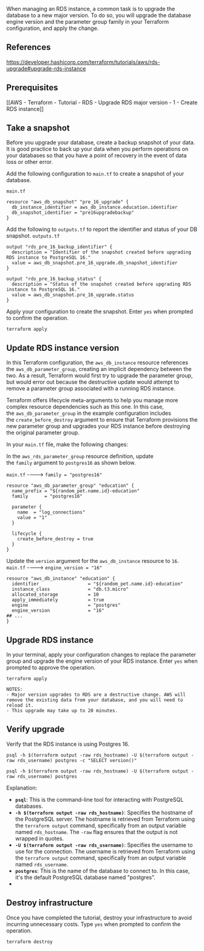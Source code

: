 
When managing an RDS instance, a common task is to upgrade the database to a new major version. To do so, you will upgrade the database engine version and the parameter group family in your Terraform configuration, and apply the change.
## References
https://developer.hashicorp.com/terraform/tutorials/aws/rds-upgrade#upgrade-rds-instance

## Prerequisites
[[AWS - Terraform - Tutorial - RDS - Upgrade RDS major version - 1 - Create RDS instance]]


## Take a snapshot

Before you upgrade your database, create a backup snapshot of your data. It is good practice to back up your data when you perform operations on your databases so that you have a point of recovery in the event of data loss or other error.

Add the following configuration to `main.tf` to create a snapshot of your database.

`main.tf`
```
resource "aws_db_snapshot" "pre_16_upgrade" {
  db_instance_identifier = aws_db_instance.education.identifier
  db_snapshot_identifier = "pre16upgradebackup"
}
```


Add the following to `outputs.tf` to report the identifier and status of your DB snapshot.
`outputs.tf`
```
output "rds_pre_16_backup_identifier" {
  description = "Identifier of the snapshot created before upgrading RDS instance to PostgreSQL 16."
  value = aws_db_snapshot.pre_16_upgrade.db_snapshot_identifier
}

output "rds_pre_16_backup_status" {
  description = "Status of the snapshot created before upgrading RDS instance to PostgreSQL 16."
  value = aws_db_snapshot.pre_16_upgrade.status
}
```


Apply your configuration to create the snapshot. Enter `yes` when prompted to confirm the operation.
```
terraform apply
```

## Update RDS instance version

In this Terraform configuration, the `aws_db_instance` resource references the `aws_db_parameter_group`, creating an implicit dependency between the two. As a result, Terraform would first try to upgrade the parameter group, but would error out because the destructive update would attempt to remove a parameter group associated with a running RDS instance.

Terraform offers lifecycle meta-arguments to help you manage more complex resource dependencies such as this one. In this case, the `aws_db_parameter_group` in the example configuration includes the `create_before_destroy` argument to ensure that Terraform provisions the new parameter group and upgrades your RDS instance before destroying the original parameter group.

In your `main.tf` file, make the following changes:

In the `aws_rds_parameter_group` resource definition, update the `family` argument to `postgres16` as shown below.

`main.tf` ----> `family = "postgres16"`
```
resource "aws_db_parameter_group" "education" {
  name_prefix = "${random_pet.name.id}-education"
  family      = "postgres16"

  parameter {
    name  = "log_connections"
    value = "1"
  }

  lifecycle {
    create_before_destroy = true
  }
}
```
Update the `version` argument for the `aws_db_instance` resource to `16`.
`main.tf` ----> `engine_version = "16"`
```
resource "aws_db_instance" "education" {
  identifier                  = "${random_pet.name.id}-education"
  instance_class              = "db.t3.micro"
  allocated_storage           = 10
  apply_immediately           = true
  engine                      = "postgres"
  engine_version              = "16"
## ...
}
```

## Upgrade RDS instance

In your terminal, apply your configuration changes to replace the parameter group and upgrade the engine version of your RDS instance. Enter `yes` when prompted to approve the operation.

```
terraform apply
```

```
NOTES:
- Major version upgrades to RDS are a destructive change. AWS will remove the existing data from your database, and you will need to reload it.
- This upgrade may take up to 20 minutes.
```

## Verify upgrade

Verify that the RDS instance is using Postgres 16.
```shell
psql -h $(terraform output -raw rds_hostname) -U $(terraform output -raw rds_username) postgres -c "SELECT version()"
```

```shell
psql -h $(terraform output -raw rds_hostname) -U $(terraform output -raw rds_username) postgres
```

Explanation:

- **`psql`**: This is the command-line tool for interacting with PostgreSQL databases.    
- **`-h $(terraform output -raw rds_hostname)`**: Specifies the hostname of the PostgreSQL server. The hostname is retrieved from Terraform using the `terraform output` command, specifically from an output variable named `rds_hostname`. The `-raw` flag ensures that the output is not wrapped in quotes.
- **`-U $(terraform output -raw rds_username)`**: Specifies the username to use for the connection. The username is retrieved from Terraform using the `terraform output` command, specifically from an output variable named `rds_username`.
- **`postgres`**: This is the name of the database to connect to. In this case, it's the default PostgreSQL database named "postgres".
- 
## Destroy infrastructure

Once you have completed the tutorial, destroy your infrastructure to avoid incurring unnecessary costs. Type `yes` when prompted to confirm the operation.

```
terraform destroy
```
